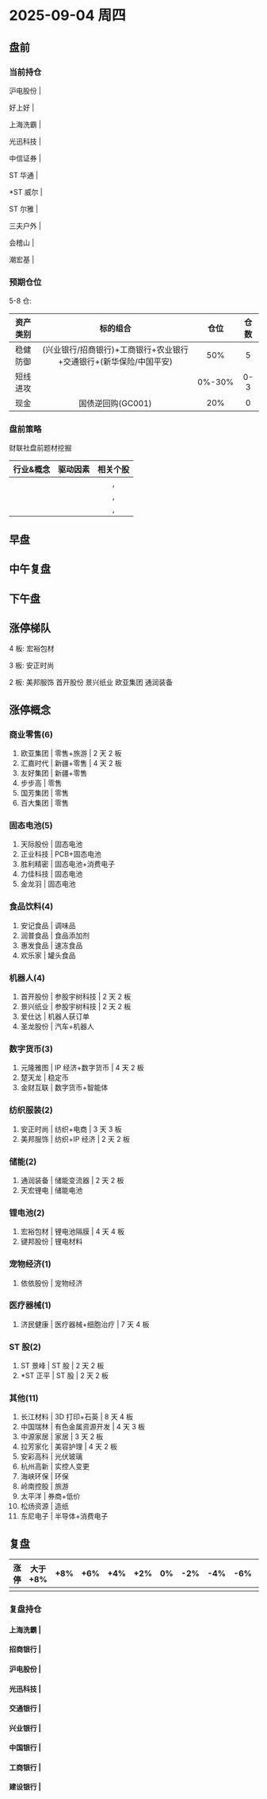 # 2025-09-04 周四

## 盘前

### 当前持仓

沪电股份 |

好上好 |

上海洗霸 |

光迅科技 |

中信证券 |

ST 华通 |

\*ST 威尔 |

ST 尔雅 |

三夫户外 |

会稽山 |

潮宏基 |

### 预期仓位

5-8 仓:

| 资产类别 |                              标的组合                              |  仓位  | 仓数 |
| :------: | :----------------------------------------------------------------: | :----: | :--: |
| 稳健防御 | (兴业银行/招商银行)+工商银行+农业银行+交通银行+(新华保险/中国平安) |  50%   |  5   |
| 短线进攻 |                                                                    | 0%-30% | 0-3  |
|   现金   |                         国债逆回购(GC001)                          |  20%   |  0   |

### 盘前策略

财联社盘前题材挖掘

| 行业&概念 | 驱动因素 | 相关个股 |
| :-------: | :------: | :------: |
|           |          |    ,     |
|           |          |    ,     |
|           |          |    ,     |

## 早盘

## 中午复盘

## 下午盘

## 涨停梯队

4 板: 宏裕包材

3 板: 安正时尚

2 板: 美邦服饰 首开股份 景兴纸业 欧亚集团 通润装备

## 涨停概念

### 商业零售(6)

1. 欧亚集团 | 零售+旅游 | 2 天 2 板
2. 汇嘉时代 | 新疆+零售 | 4 天 2 板
3. 友好集团 | 新疆+零售
4. 步步高 | 零售
5. 国芳集团 | 零售
6. 百大集团 | 零售

### 固态电池(5)

1. 天际股份 | 固态电池
2. 正业科技 | PCB+固态电池
3. 胜利精密 | 固态电池+消费电子
4. 力佳科技 | 固态电池
5. 金龙羽 | 固态电池

### 食品饮料(4)

1. 安记食品 | 调味品
2. 润普食品 | 食品添加剂
3. 惠发食品 | 速冻食品
4. 欢乐家 | 罐头食品

### 机器人(4)

1. 首开股份 | 参股宇树科技 | 2 天 2 板
2. 景兴纸业 | 参股宇树科技 | 2 天 2 板
3. 爱仕达 | 机器人获订单
4. 圣龙股份 | 汽车+机器人

### 数字货币(3)

1. 元隆雅图 | IP 经济+数字货币 | 4 天 2 板
2. 楚天龙 | 稳定币
3. 金财互联 | 数字货币+智能体

### 纺织服装(2)

1. 安正时尚 | 纺织+电商 | 3 天 3 板
2. 美邦服饰 | 纺织+IP 经济 | 2 天 2 板

### 储能(2)

1. 通润装备 | 储能变流器 | 2 天 2 板
2. 天宏锂电 | 储能电池

### 锂电池(2)

1. 宏裕包材 | 锂电池隔膜 | 4 天 4 板
2. 键邦股份 | 锂电材料

### 宠物经济(1)

1. 依依股份 | 宠物经济

### 医疗器械(1)

1. 济民健康 | 医疗器械+细胞治疗 | 7 天 4 板

### ST 股(2)

1. ST 景峰 | ST 股 | 2 天 2 板
2. \*ST 正平 | ST 股 | 2 天 2 板

### 其他(11)

1. 长江材料 | 3D 打印+石英 | 8 天 4 板
2. 中国瑞林 | 有色金属资源开发 | 4 天 3 板
3. 中源家居 | 家居 | 3 天 2 板
4. 拉芳家化 | 美容护理 | 4 天 2 板
5. 安彩高科 | 光伏玻璃
6. 杭州高新 | 实控人变更
7. 海峡环保 | 环保
8. 岭南控股 | 旅游
9. 太平洋 | 券商+低价
10. 松炀资源 | 造纸
11. 东尼电子 | 半导体+消费电子

## 复盘

| 涨停 | 大于+8% | +8% | +6% | +4% | +2% | 0%  | -2% | -4% | -6% | -8% | 小于-8% | 跌停 |
| :--: | :-----: | :-: | :-: | :-: | :-: | :-: | :-: | :-: | :-: | :-: | :-----: | :--: |
|      |         |     |     |     |     |     |     |     |     |     |         |      |

### 复盘持仓

#### 上海洗霸 |

#### 招商银行 |

#### 沪电股份 |

#### 光迅科技 |

#### 交通银行 |

#### 兴业银行 |

#### 中国银行 |

#### 工商银行 |

#### 建设银行 |
